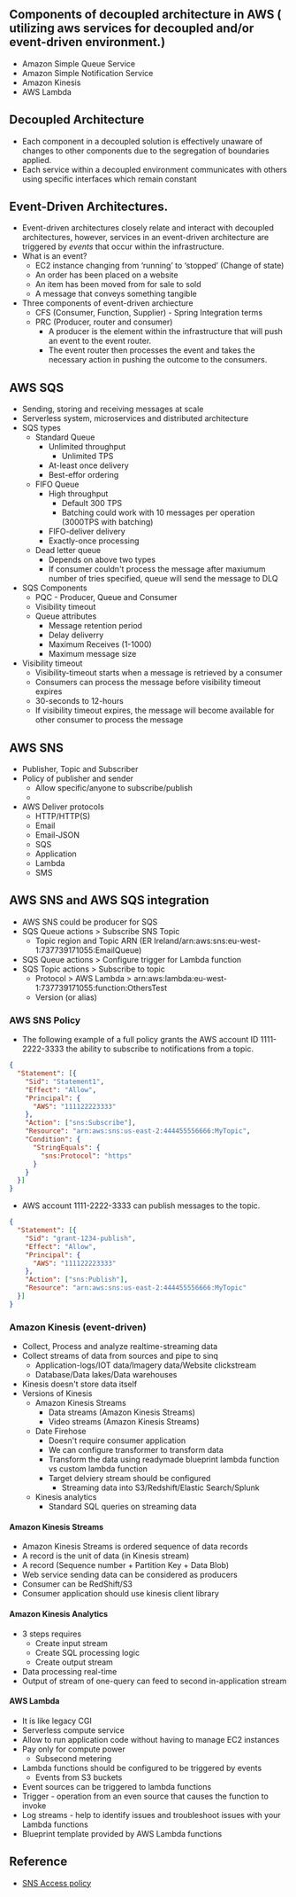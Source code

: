## Components of decoupled architecture in AWS ( utilizing aws services for decoupled and/or event-driven environment.)

* Amazon Simple Queue Service
* Amazon Simple Notification Service
* Amazon Kinesis
* AWS Lambda


## Decoupled Architecture

* Each component in a decoupled solution is effectively unaware of changes to other components due to the segregation of boundaries applied.
* Each service within a decoupled environment communicates with others using specific interfaces which remain constant

## Event-Driven Architectures.

* Event-driven architectures closely relate and interact with decoupled architectures, however, services in an event-driven architecture are triggered by *events* that occur within the infrastructure.
* What is an event?
  * EC2 instance changing from ‘running’ to ‘stopped’ (Change of state)
  * An order has been placed on a website
  * An item has been moved from for sale to sold
  * A message that conveys something tangible
* Three components of event-driven archiecture
  * CFS (Consumer, Function, Supplier) - Spring Integration terms
  * PRC (Producer, router and consumer)
    * A producer is the element within the infrastructure that will push an event to the event router.
    * The event router then processes the event and takes the necessary action in pushing the outcome to the consumers.


## AWS SQS

* Sending, storing and receiving messages at scale
* Serverless system, microservices and distributed architecture
* SQS types
  * Standard Queue
    * Unlimited throughput
      * Unlimited TPS
    * At-least once delivery
    * Best-effor ordering
  * FIFO Queue
    * High throughput
      * Default 300 TPS
      * Batching could work with 10 messages per operation (3000TPS with batching)
    * FIFO-deliver delivery
    * Exactly-once processing
  * Dead letter queue
    * Depends on above two types
    * If consumer couldn't process the message after maxiumum number of tries specified, queue will send the message to DLQ
* SQS Components
  * PQC - Producer, Queue and Consumer
  * Visibility timeout
  * Queue attributes
    * Message retention period
    * Delay deliverry
    * Maximum Receives (1-1000)
    * Maximum message size
* Visibility timeout
  * Visibility-timeout starts when a message is retrieved by a consumer
  * Consumers can process the message before visibility timeout expires
  * 30-seconds to 12-hours
  * If visibility timeout expires, the message will become available for other consumer to process the message

## AWS SNS

* Publisher, Topic and Subscriber
* Policy of publisher and sender
  * Allow specific/anyone to subscribe/publish
  * 
* AWS Deliver protocols
  * HTTP/HTTP(S)
  * Email
  * Email-JSON
  * SQS
  * Application
  * Lambda
  * SMS
  
## AWS SNS and AWS SQS integration

* AWS SNS could be producer for SQS
* SQS Queue actions > Subscribe SNS Topic
  * Topic region and Topic ARN (ER Ireland/arn:aws:sns:eu-west-1:737739171055:EmailQueue)
* SQS Queue actions > Configure trigger for Lambda function
* SQS Topic actions > Subscribe to topic
  * Protocol > AWS Lambda > arn:aws:lambda:eu-west-1:737739171055:function:OthersTest
  * Version (or alias)
  

### AWS SNS Policy

* The following example of a full policy grants the AWS account ID 1111-2222-3333 the ability to subscribe to notifications from a topic.

```json
{
  "Statement": [{
    "Sid": "Statement1",
    "Effect": "Allow",
    "Principal": {
      "AWS": "111122223333"
    },
    "Action": ["sns:Subscribe"],
    "Resource": "arn:aws:sns:us-east-2:444455556666:MyTopic",
    "Condition": {
      "StringEquals": {
        "sns:Protocol": "https"
      }
    }
  }]
}
```

* AWS account 1111-2222-3333 can publish messages to the topic.

```json
{
  "Statement": [{
    "Sid": "grant-1234-publish",
    "Effect": "Allow",
    "Principal": {
      "AWS": "111122223333"
    },
    "Action": ["sns:Publish"],
    "Resource": "arn:aws:sns:us-east-2:444455556666:MyTopic"
  }]
}
```


### Amazon Kinesis (event-driven)

* Collect, Process and analyze realtime-streaming data
* Collect streams of data from sources and pipe to sinq
  * Application-logs/IOT data/Imagery data/Website clickstream
  * Database/Data lakes/Data warehouses
* Kinesis doesn't store data itself
* Versions of Kinesis
  * Amazon Kinesis Streams
    * Data streams (Amazon Kinesis Streams)
    * Video streams (Amazon Kinesis Streams)
  * Date Firehose
    * Doesn't require consumer application
    * We can configure transformer to transform data
    * Transform the data using readymade blueprint lambda function vs custom lambda function
    * Target delviery stream should be configured
      * Streaming data into S3/Redshift/Elastic Search/Splunk
  * Kinesis analytics
    * Standard SQL queries on streaming data

#### Amazon Kinesis Streams

* Amazon Kinesis Streams is ordered sequence of data records
* A record is the unit of data (in Kinesis stream)
* A record (Sequence number + Partition Key + Data Blob)
* Web service sending data can be considered as producers
* Consumer can be RedShift/S3
* Consumer application should use kinesis client library

#### Amazon Kinesis Analytics

* 3 steps requires 
  * Create input stream
  * Create SQL processing logic
  * Create output stream
* Data processing real-time
* Output of stream of one-query can feed to second in-application stream


#### AWS Lambda

* It is like legacy CGI
* Serverless compute service
* Allow to run application code without having to manage EC2 instances
* Pay only for compute power
  * Subsecond metering
* Lambda functions should be configured to be triggered by events
  * Events from S3 buckets
* Event sources can be triggered to lambda functions
* Trigger - operation from an even source that causes the function to invoke
* Log streams - help to identify issues and troubleshoot issues with your Lambda functions
* Blueprint template provided by AWS Lambda functions


## Reference

* [SNS Access policy](https://github.com/awsdocs/amazon-sns-developer-guide/blob/master/doc_source/sns-access-policy-use-cases.md)